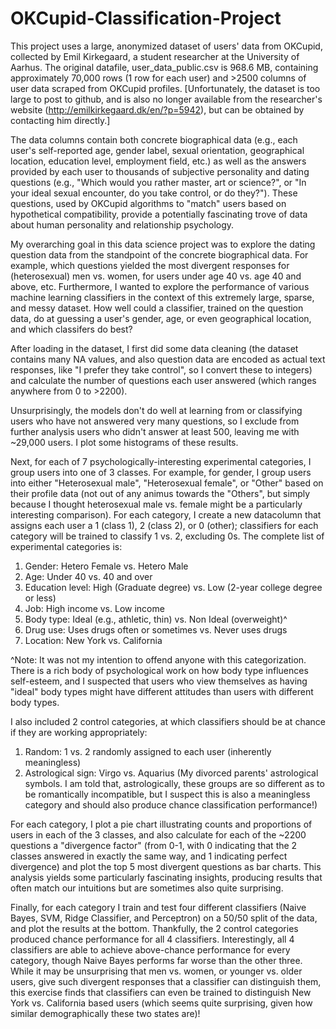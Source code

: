 # OKCupid-Classification-Project

This project uses a large, anonymized dataset of users' data from OKCupid, collected by Emil Kirkegaard, a student researcher at the University of Aarhus. The original datafile, user_data_public.csv is 968.6 MB, containing approximately 70,000 rows (1 row for each user) and >2500 columns of user data scraped from OKCupid profiles. [Unfortunately, the dataset is too large to post to github, and is also no longer available from the researcher's website (http://emilkirkegaard.dk/en/?p=5942), but can be obtained by contacting him directly.]

The data columns contain both concrete biographical data (e.g., each user's self-reported age, gender label, sexual orientation, geographical location, education level, employment field, etc.) as well as the answers provided by each user to thousands of subjective personality and dating questions (e.g., "Which would you rather master, art or science?", or "In your ideal sexual encounter, do you take control, or do they?"). These questions, used by OKCupid algorithms to "match" users based on hypothetical compatibility, provide a potentially fascinating trove of data about human personality and relationship psychology.

My overarching goal in this data science project was to explore the dating question data from the standpoint of the concrete biographical data. For example, which questions yielded the most divergent responses for (heterosexual) men vs. women, for users under age 40 vs. age 40 and above, etc. Furthermore, I wanted to explore the performance of various machine learning classifiers in the context of this extremely large, sparse, and messy dataset. How well could a classifier, trained on the question data, do at guessing a user's gender, age, or even geographical location, and which classifers do best?

After loading in the dataset, I first did some data cleaning (the dataset contains many NA values, and also question data are encoded as actual text responses, like "I prefer they take control", so I convert these to integers) and calculate the number of questions each user answered (which ranges anywhere from 0 to >2200).

Unsurprisingly, the models don't do well at learning from or classifying users who have not answered very many questions, so I exclude from further analysis users who didn't answer at least 500, leaving me with ~29,000 users. I plot some histograms of these results.

Next, for each of 7 psychologically-interesting experimental categories, I group users into one of 3 classes. For example, for gender, I group users into either "Heterosexual male", "Heterosexual female", or "Other" based on their profile data (not out of any animus towards the "Others", but simply because I thought heterosexual male vs. female might be a particularly interesting comparison). For each category, I create a new datacolumn that assigns each user a 1 (class 1), 2 (class 2), or 0 (other); classifiers for each category will be trained to classify 1 vs. 2, excluding 0s. The complete list of experimental categories is:
1. Gender: Hetero Female vs. Hetero Male
2. Age: Under 40 vs. 40 and over
3. Education level: High (Graduate degree) vs. Low (2-year college degree or less)
4. Job: High income vs. Low income
5. Body type: Ideal (e.g., athletic, thin) vs. Non Ideal (overweight)^
6. Drug use: Uses drugs often or sometimes vs. Never uses drugs
7. Location: New York vs. California

^Note: It was not my intention to offend anyone with this categorization. There is a rich body of psychological work on how body type influences self-esteem, and I suspected that users who view themselves as having "ideal" body types might have different attitudes than users with different body types.

I also included 2 control categories, at which classifiers should be at chance if they are working appropriately:
1. Random: 1 vs. 2 randomly assigned to each user (inherently meaningless)
2. Astrological sign: Virgo vs. Aquarius (My divorced parents' astrological symbols. I am told that, astrologically, these groups are so different as to be romantically incompatible, but I suspect this is also a meaningless category and should also produce chance classification performance!)

For each category, I plot a pie chart illustrating counts and proportions of users in each of the 3 classes, and also calculate for each of the ~2200 questions a "divergence factor" (from 0-1, with 0 indicating that the 2 classes answered in exactly the same way, and 1 indicating perfect divergence) and plot the top 5 most divergent questions as bar charts. This analysis yields some particularly fascinating insights, producing results that often match our intuitions but are sometimes also quite surprising.

Finally, for each category I train and test four different classifiers (Naive Bayes, SVM, Ridge Classifier, and Perceptron) on a 50/50 split of the data, and plot the results at the bottom. Thankfully, the 2 control categories produced chance performance for all 4 classifiers. Interestingly, all 4 classifiers are able to achieve above-chance performance for every category, though Naive Bayes performs far worse than the other three. While it may be unsurprising that men vs. women, or younger vs. older users, give such divergent responses that a classifier can distinguish them, this exercise finds that classifiers can even be trained to distinguish New York vs. California based users (which seems quite surprising, given how similar demographically these two states are)!



